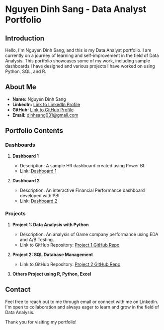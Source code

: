 # Nguyen Dinh Sang - Data Analyst Portfolio

## Introduction

Hello, I'm Nguyen Dinh Sang, and this is my Data Analyst portfolio. I am currently on a journey of learning and self-improvement in the field of Data Analysis. This portfolio showcases some of my work, including sample dashboards I have designed and various projects I have worked on using Python, SQL, and R.

## About Me

- **Name:** Nguyen Dinh Sang
- **LinkedIn:** [Link to LinkedIn Profile](https://www.linkedin.com/in/sang-nguyen-dinh-234790231/)
- **GitHub:** [Link to GitHub Profile](https://github.com/dinhsang031/DataAnalystPortfolio)
- **Email:** dinhsang031@gmail.com

## Portfolio Contents

### Dashboards

1. **Dashboard 1**
   - Description: A sample HR dashboard created using Power BI.
   - Link: [Dashboard 1](https://github.com/dinhsang031/DataAnalystPortfolio/commit/22be6f5fbe9fa77b1f21e2fd41e4d2a342c6ebc9)

2. **Dashboard 2**
   - Description: An interactive Financial Performance dashboard developed with PBI.
   - Link: [Dashboard 2]([Link-to-Dashboard-2](https://github.com/dinhsang031/DataAnalystPortfolio/commit/3eaac5263759469f55ae16defc1531245c74aec4))

### Projects

1. **Project 1: Data Analysis with Python**
   - Description: An analysis of Game company performance using EDA and A/B Testing.
   - Link to GitHub Repository: [Project 1 GitHub Repo]([Link-to-Project-1-Repo](https://github.com/dinhsang031/DataAnalystPortfolio/blob/main/Python-EDA-ABTesting.ipynb))

2. **Project 2: SQL Database Management**
   - Link to GitHub Repository: [Project 2 GitHub Repo]([Link-to-Project-2-Repo](https://github.com/dinhsang031/DataAnalystPortfolio/blob/main/SQL-Update%20Database-Cleaning%20Data))

3. **Others Project using R, Python, Excel**


## Contact

Feel free to reach out to me through email or connect with me on LinkedIn. I'm open to collaboration and always eager to learn and grow in the field of Data Analysis.

Thank you for visiting my portfolio!
